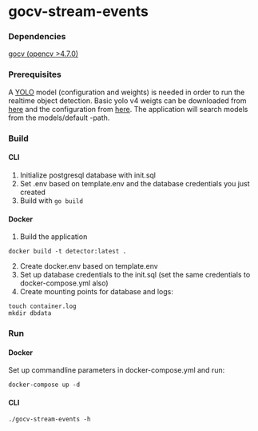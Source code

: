 # gocv-stream-events


### Dependencies

[gocv (opencv >4.7.0)](https://pkg.go.dev/gocv.io/x/gocv#readme-installation)

### Prerequisites

A [YOLO](https://pjreddie.com/darknet/yolo/) model (configuration and weights) is needed in order to run the realtime object detection. Basic yolo v4 weigts can be downloaded from [here](https://github.com/AlexeyAB/darknet/releases/download/darknet_yolo_v4_pre/yolov4.weights) and the configuration from [here](https://raw.githubusercontent.com/AlexeyAB/darknet/master/cfg/yolov4.cfg). The application will search models from the models/default -path.


### Build

#### CLI
1. Initialize postgresql database with init.sql
2. Set .env based on template.env and the database credentials you just created 
3. Build with `go build`

#### Docker
1. Build the application
```
docker build -t detector:latest .
```
2. Create docker.env based on template.env
3. Set up database credentials to the init.sql (set the same credentials to docker-compose.yml also)
4. Create mounting points for database and logs:
```
touch container.log
mkdir dbdata
```

### Run

#### Docker
Set up commandline parameters in docker-compose.yml and run:
```
docker-compose up -d
```

#### CLI
```
./gocv-stream-events -h
```





